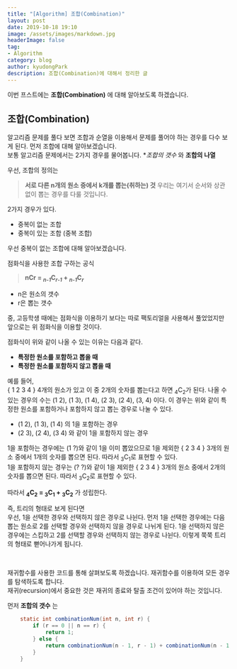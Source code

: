 ```yaml
---
title: "[Algorithm] 조합(Combination)"
layout: post
date: 2019-10-18 19:10
image: /assets/images/markdown.jpg
headerImage: false
tag:
- Algorithm
category: blog
author: kyudongPark
description: 조합(Combination)에 대해서 정리한 글
---
```


이번 프스트에는 **조합(Combination)** 에 대해 알아보도록 하겠습니다. 

## 조합(Combination) 

알고리즘 문제를 풀다 보면 조합과 순열을 이용해서 문제를 풀어야 하는 경우를 다수 보게 된다. 먼저 조합에 대해 알아보겠습니다.  
보통 알고리즘 문제에서는 2가지 경우를 물어봅니다. **조합의 갯수* 와 **조합의 나열**

우선, 조합의 정의는  
> **서로 다른 n개의 원소 중에서 k개를 뽑는(취하는) 것**
우리는 여기서 순서와 상관없이 뽑는 경우를 다룰 것입니다.

2가지 경우가 있다. 
* 중복이 없는 조합
* 중복이 있는 조합 (중복 조합)

우선 중복이 없는 조합에 대해 알아보겠습니다. 

점화식을 사용한 조합 구하는 공식
> **nCr = <em><sub>n-1</sub></em>C<em><sub>r-1</sub></em> + <em><sub>n-1</sub></em>C<em><sub>r</sub></em>**

* n은 원소의 갯수
* r은 뽑는 갯수

중, 고등학생 때에는 점화식을 이용하기 보다는 따로 팩토리얼을 사용해서 풀었었지만 앞으로는 위 점화식을 이용할 것이다.  

점화식이 위와 같이 나올 수 있는 이유는 다음과 같다. 

* **특정한 원소를 포함하고 뽑을 때**
* **특정한 원소를 포함하지 않고 뽑을 때**

예를 들어,  
{ 1 2 3 4 } 4개의 원소가 있고 이 중 2개의 숫자를 뽑는다고 하면 <sub>4</sub>C<sub>2</sub>가 된다. 나올 수 있는 경우의 수는 (1 2), (1 3), (1 4), (2 3), (2 4), (3, 4) 이다. 이 경우는 위와 같이 특정한 원소를 포함하거나 포함하지 않고 뽑는 경우로 나눌 수 있다.  
* (1 2), (1 3), (1 4) 의 1을 포함하는 경우
* (2 3), (2 4), (3 4) 와 같이 1을 포함하지 않는 경우
    
1을 포함하는 경우에는 (1 ?)와 같이 1을 이미 뽑았으므로 1을 제외한 { 2 3 4 } 3개의 원소 중에서 1개의 숫자를 뽑으면 된다. 따라서 <sub>3</sub>C<sub>1</sub>로 표현할 수 있다.  
1을 포함하지 않는 경우는 (? ?)와 같이 1을 제외한 { 2 3 4 } 3개의 원소 중에서 2개의 숫자를 뽑으면 된다. 따라서 
<sub>3</sub>C<sub>2</sub>로 표현할 수 있다. 

따라서 **<sub>4</sub>C<sub>2</sub> = <sub>3</sub>C<sub>1</sub> + <sub>3</sub>C<sub>2</sub>** 가 성립한다. 

즉, 트리의 형태로 보게 된다면  
우선, 1을 선택한 경우와 선택하지 않은 경우로 나뉜다. 먼저 1을 선택한 경우에는 다음 뽑는 원소로 2를 선택할 경우와 선택하지 않을 경우로 나뉘게 된다. 1을 선택하지 않은 경우에는 스킵하고 2를 선택할 경우와 선택하지 않는 경우로 나뉜다. 이렇게 쭉쭉 트리의 형태로 뻗어나가게 됩니다. 

    
<br>

재귀함수를 사용한 코드를 통해 살펴보도록 하겠습니다. 재귀함수를 이용하여 모든 경우를 탐색하도록 합니다.  
재귀(recursion)에서 중요한 것은 재귀의 종료와 탈출 조건이 있어야 하는 것입니다.

먼저 **조합의 갯수** 는

```java
    static int combinationNum(int n, int r) {
        if (r == 0 || n == r) {
            return 1;
        } else {
            return combinationNum(n - 1, r - 1) + combinationNum(n - 1, r);
        }
    }
```



